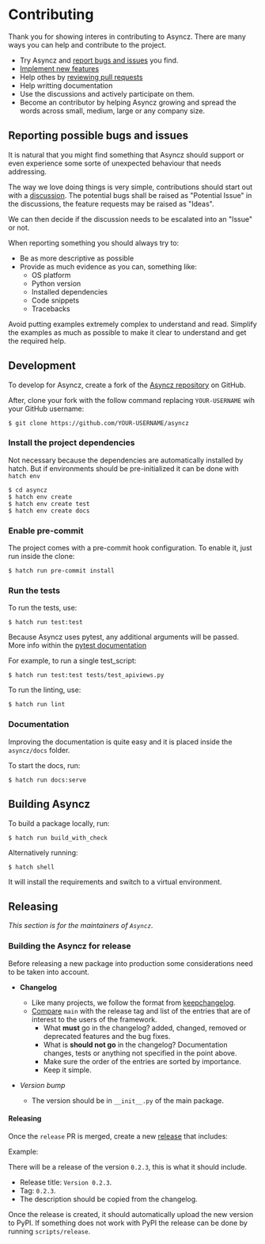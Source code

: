 # Contributing

Thank you for showing interes in contributing to Asyncz. There are many ways you can help and contribute to the
project.

* Try Asyncz and [report bugs and issues](https://github.com/tarsil/asyncz/issues/new) you find.
* [Implement new features](https://github.com/tarsil/asyncz/issues?q=is%3Aissue+is%3Aopen+label%3A%22good+first+issue%22)
* Help othes by [reviewing pull requests](https://github.com/tarsil/asyncz/pulls)
* Help writting documentation
* Use the discussions and actively participate on them.
* Become an contributor by helping Asyncz growing and spread the words across small, medium, large or any company
size.

## Reporting possible bugs and issues

It is natural that you might find something that Asyncz should support or even experience some sorte of unexpected
behaviour that needs addressing.

The way we love doing things is very simple, contributions should start out with a
[discussion](https://github.com/tarsil/asyncz/discussions). The potential bugs shall be raised as "Potential Issue"
in the discussions, the feature requests may be raised as "Ideas".

We can then decide if the discussion needs to be escalated into an "Issue" or not.

When reporting something you should always try to:

* Be as more descriptive as possible
* Provide as much evidence as you can, something like:
    * OS platform
    * Python version
    * Installed dependencies
    * Code snippets
    * Tracebacks

Avoid putting examples extremely complex to understand and read. Simplify the examples as much as possible to make
it clear to understand and get the required help.

## Development

To develop for Asyncz, create a fork of the [Asyncz repository](https://github.com/tarsil/asyncz) on GitHub.

After, clone your fork with the follow command replacing `YOUR-USERNAME` wih your GitHub username:

```shell
$ git clone https://github.com/YOUR-USERNAME/asyncz
```

### Install the project dependencies

Not necessary because the dependencies are automatically installed by hatch.
But if environments should be pre-initialized it can be done with `hatch env`

```shell
$ cd asyncz
$ hatch env create
$ hatch env create test
$ hatch env create docs
```

### Enable pre-commit

The project comes with a pre-commit hook configuration. To enable it, just run inside the clone:

```shell
$ hatch run pre-commit install
```

### Run the tests

To run the tests, use:

```shell
$ hatch run test:test
```

Because Asyncz uses pytest, any additional arguments will be passed. More info within the
[pytest documentation](https://docs.pytest.org/en/latest/how-to/usage.html)

For example, to run a single test_script:

```shell
$ hatch run test:test tests/test_apiviews.py
```

To run the linting, use:

```shell
$ hatch run lint
```

### Documentation

Improving the documentation is quite easy and it is placed inside the `asyncz/docs` folder.

To start the docs, run:

```shell
$ hatch run docs:serve
```

## Building Asyncz

To build a package locally, run:

```shell
$ hatch run build_with_check
```

Alternatively running:

```
$ hatch shell
```

It will install the requirements and switch to a virtual environment.


## Releasing

*This section is for the maintainers of `Asyncz`*.

### Building the Asyncz for release

Before releasing a new package into production some considerations need to be taken into account.

* **Changelog**
    * Like many projects, we follow the format from [keepchangelog](https://keepachangelog.com/en/1.0.0/).
    * [Compare](https://github.com/tarsil/asyncz/compare/) `main` with the release tag and list of the entries
that are of interest to the users of the framework.
        * What **must** go in the changelog? added, changed, removed or deprecated features and the bug fixes.
        * What is **should not go** in the changelog? Documentation changes, tests or anything not specified in the
point above.
        * Make sure the order of the entries are sorted by importance.
        * Keep it simple.

* *Version bump*
    * The version should be in `__init__.py` of the main package.

#### Releasing

Once the `release` PR is merged, create a new [release](https://github.com/tarsil/asyncz/releases/new)
that includes:

Example:

There will be a release of the version `0.2.3`, this is what it should include.

* Release title: `Version 0.2.3`.
* Tag: `0.2.3`.
* The description should be copied from the changelog.

Once the release is created, it should automatically upload the new version to PyPI. If something
does not work with PyPI the release can be done by running `scripts/release`.
